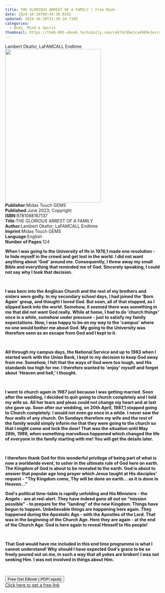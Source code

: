 ```yaml
---
title: THE GLORIOUS ARREST OF A FAMILY | Free Book
date: 2024-10-26T00:44:30.824Z
updated: 2024-10-26T21:39:10.719Z
categories:
  - Body, Mind & Spirit
thumbnail: https://thmb-001-ebook.techidaily.com/c447dc8be1ca4989e3ecc4d1344e2a393258707899626e3aa5060601c4ebadef.jpg
---
```

<main id="book-container">
  <div class="flex flex-col">
    <div class="book-brief flex-1 py-6 px-4 sm:p-6 md:py-10 md:px-8">
      <!-- brief-->
      <div class="book-brief-main">Lambert Okafor, LaFAMCALL Endtime</div>
    </div>
    <div
      class="book-meta-info flex-1 grid gap-4 col-start-1 col-end-3 row-start-1 sm:mb-6 sm:grid-cols-4 lg:gap-6 lg:col-start-2 lg:row-end-6 lg:row-span-6 lg:mb-0"
    >
      <div
        class="book-meta-info-left place-content-center mt-4 p-4 text-sm leading-6 col-start-2 col-span-2 dark:text-slate-400"
      >
        <img
          class="w-full h-500 object-cover rounded-lg sm:h-255 sm:col-span-2 lg:col-span-full"
          src="https://img-001-ebook.techidaily.com/bac32805b7e63e70c0e9280665b9f8f3b15910aed7fa8ebf0f74d771e6996b72.jpg"
          alt=""
          width="312"
          height="500"
        />
      </div>
      <div
        class="book-meta-info-right mt-2 col-start-1 row-start-2 col-span-3 self-center"
      >
        <!-- meta data  -->
        <div class="flex flex-col px-4 md:px-8">
          <div class="flex-1">
            <strong>Publisher</strong>:<span class="px-2"
              >Midas Touch GEMS</span
            >
          </div>
          <div class="flex-1">
            <strong>Published</strong>:<span class="px-2"
              >June 2023; Copyright</span
            >
          </div>
          <div class="flex-1">
            <strong>ISBN</strong>:<span class="px-2">9781088167137</span>
          </div>
          <div class="flex-1">
            <strong>Title</strong>:<span class="px-2"
              >THE GLORIOUS ARREST OF A FAMILY</span
            >
          </div>
          <div class="flex-1">
            <strong>Author</strong>:<span class="px-2"
              >Lambert Okafor; LaFAMCALL Endtime</span
            >
          </div>
          <div class="flex-1">
            <strong>Imprint</strong>:<span class="px-2">Midas Touch GEMS</span>
          </div>
          <div class="flex-1">
            <strong>Language</strong>:<span class="px-2">English</span>
          </div>
          <div class="flex-1">
            <strong>Number of Pages</strong>:<span class="px-2">124</span>
          </div>
        </div>
      </div>
    </div>
    <div class="book-description flex-1 py-6 px-4 sm:p-6 md:py-10 md:px-8">
      <div class="book-description-main">
        <div accordion-content="" id="description">
          <p class="ql-align-justify">
            <strong
              >When I was going to the University of Ife in 1976,1 made one
              resolution - to hide myself in the crowd and get lost in the
              world. I did not want anything about 'God' around me.
              Consequently, I threw away my small Bible and everything that
              reminded me of God. Sincerely speaking, I could not say why I took
              that decision.</strong
            >
          </p>
          <p class="ql-align-justify"><strong>&nbsp;</strong></p>
          <p class="ql-align-justify">
            <strong
              >I was born into the Anglican Church and the rest of my brothers
              and sisters were godly. In my secondary school days, I had joined
              the 'Born Again' group, and thought I loved God. But soon, all of
              that stopped, as I slipped back into the world. Somehow, it seemed
              there was something in me that did not want God really. While at
              home, I had to do 'church things' once in a while, somehow under
              pressure - just to satisfy my family expectations. Now, I was
              happy to be on my way to the 'campus' where no one would bother me
              about God. My going to the University was therefore seen as an
              escape from God and I kept to it.</strong
            >
          </p>
          <p class="ql-align-justify"><strong>&nbsp;</strong></p>
          <p class="ql-align-justify">
            <strong
              >All through my campus days, the National Service and up to 1983
              when I started work with the Union Bank, I kept to my decision to
              keep God away from me. Somehow, I felt that the ways of God were
              too tough, and His standards too high for me. I therefore wanted
              to 'enjoy' myself and forget about 'Heaven and hell,' I
              thought.</strong
            >
          </p>
          <p class="ql-align-justify"><strong>&nbsp;</strong></p>
          <p class="ql-align-justify">
            <strong
              >I went to church again in 1987 just because I was getting
              married. Soon after the wedding, I decided to quit going to church
              completely and I told my wife so. All her tears and pleas could
              not change my heart and at last she gave up. Soon after our
              wedding, on 20th April, 1987,1 stopped going to Church completely.
              I would not even go once in a while. I never saw the four walls of
              any church. On Sundays therefore my wife and the rest of the
              family would simply inform me that they were going to the church
              so that I might come and lock the door! That was the situation
              until May 28th, 1989, when something marvellous happened which
              changed the life of everyone in the family starting with me! You
              will get the details later.</strong
            >
          </p>
          <p class="ql-align-justify"><strong>&nbsp;</strong></p>
          <p class="ql-align-justify">
            <strong
              >I therefore thank God for this wonderful privilege of being part
              of what is now a worldwide event, to usher in the ultimate rule of
              God here on earth. The Kingdom of God is about to be revealed to
              the earth. God is about to answer that popular age­ long prayer
              which Jesus taught at His disciples' request - "Thy Kingdom come,
              Thy will be done on earth... as it is done in Heaven..."</strong
            >
          </p>
          <p class="ql-align-justify">
            <strong
              >God's political time-table is rapidly unfolding and His Ministers
              - the Angels - are at red-alert. They have indeed gone all out on
              "mission possible" - to prepare for the "landing" of the new
              Kingdom. Things have begun to happen. Unbelievable things are
              happening here again. They happened during the Apostolic Age -
              with the Apostles of the Lord. That was in the beginning of the
              Church Age. Here they are again - at the end of the Church Age.
              God is here again to reveal Himself to His people!</strong
            >
          </p>
          <p class="ql-align-justify"><strong>&nbsp;</strong></p>
          <p class="ql-align-justify">
            <strong
              >That God would have me included in this end­ time programme is
              what I cannot understand! Why should I have expected God's grace
              to be so freely poured out on me, in such a way that all yokes are
              broken! I was not seeking Him. I was not involved in things about
              Him.</strong
            >
          </p>
          <p><br /></p>
        </div>
        <div class="accordion-fader"></div>
      </div>
    </div>
    <div class="book-excerpts flex-1 py-6 px-4 sm:p-6 md:py-10 md:px-8"></div>
    <div
      class="book-about-author flex-1 py-6 px-4 sm:p-6 md:py-10 md:px-8"
    ></div>
    <div class="book-free-get flex-1 py-6 px-4 sm:p-6 md:py-10 md:px-8">
      <button
        id="btn-free-get"
        class="bg-blue-500 hover:bg-blue-700 text-white font-bold py-2 px-4 rounded"
      >
        Free Get EBook (.PDF/.epub)
      </button>
      <div id="countdown-display" class="px-2 text-lg mt-2"></div>
      <a
        id="free-link"
        class="hidden bg-blue-500 hover:bg-blue-700 text-white font-bold py-2 px-4 rounded"
        href="https://www.ebooks.com/en-us/book/210882845/the-glorious-arrest-of-a-family/lambert-okafor/"
        target="_blank"
        >Click here to get a free link</a
      >
    </div>
    <script>
      let countdownTime = 0;
      let countdownInterval = null;
      document
        .getElementById('btn-free-get')
        .addEventListener('click', startCountdown);
      function startCountdown() {
        countdownTime = new Date().getTime() + 60000 * 3;
        countdownInterval = setInterval(updateCountdown, 1000);
        document.getElementById('btn-free-get').disabled = true;
        document
          .getElementById('btn-free-get')
          .classList.add('bg-gray-500', 'cursor-not-allowed');
      }
      function updateCountdown() {
        let currentTime = new Date().getTime();
        let timeLeft = countdownTime - currentTime;
        let secondsLeft = Math.floor(timeLeft / 1000);
        document.getElementById('countdown-display').innerHTML =
          `Remaining time: ${secondsLeft} seconds.`;
        if (secondsLeft <= 0) {
          clearInterval(countdownInterval);
          document.getElementById('btn-free-get').classList.add('hidden');
          document.getElementById('free-link').classList.remove('hidden');
          document.getElementById('countdown-display').innerHTML = '';
        }
      }
    </script>
  </div>
</main>

<ins class="adsbygoogle"
      style="display:block"
      data-ad-client="ca-pub-7571918770474297"
      data-ad-slot="8358498916"
      data-ad-format="auto"
      data-full-width-responsive="true"></ins>
    